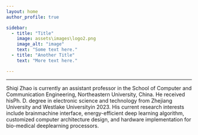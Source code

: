 ```yaml
---
layout: home  
author_profile: true

sidebar:
  - title: "Title"
    image: assets\images\logo2.png
    image_alt: "image"
    text: "Some text here."
  - title: "Another Title"
    text: "More text here."

---
```


---

Shiqi Zhao is currently an assistant professor in the
School of Computer and Communication Engineering, Northeastern University, China. He received hisPh. D. degree in electronic science and technology
from Zhejiang University and Westlake Universityin 2023. 
His current research interests include brainmachine interface, 
energy-efficient deep learning algorithm, customized computer architecture design,
and hardware implementation for bio-medical deeplearning processors.


